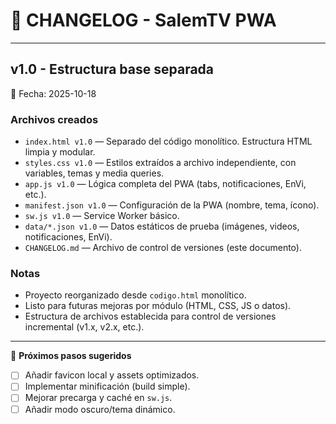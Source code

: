 # 🧾 CHANGELOG - SalemTV PWA

---

## v1.0 - Estructura base separada
📅 Fecha: 2025-10-18

### Archivos creados
- `index.html v1.0` — Separado del código monolítico. Estructura HTML limpia y modular.
- `styles.css v1.0` — Estilos extraídos a archivo independiente, con variables, temas y media queries.
- `app.js v1.0` — Lógica completa del PWA (tabs, notificaciones, EnVi, etc.).
- `manifest.json v1.0` — Configuración de la PWA (nombre, tema, ícono).
- `sw.js v1.0` — Service Worker básico.
- `data/*.json v1.0` — Datos estáticos de prueba (imágenes, videos, notificaciones, EnVi).
- `CHANGELOG.md` — Archivo de control de versiones (este documento).

### Notas
- Proyecto reorganizado desde `codigo.html` monolítico.
- Listo para futuras mejoras por módulo (HTML, CSS, JS o datos).
- Estructura de archivos establecida para control de versiones incremental (v1.x, v2.x, etc.).

---

🧩 **Próximos pasos sugeridos**
- [ ] Añadir favicon local y assets optimizados.
- [ ] Implementar minificación (build simple).
- [ ] Mejorar precarga y caché en `sw.js`.
- [ ] Añadir modo oscuro/tema dinámico.
